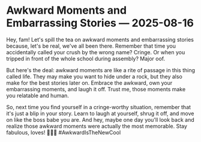 # Awkward Moments and Embarrassing Stories — 2025-08-16

Hey, fam! Let's spill the tea on awkward moments and embarrassing stories because, let's be real, we've all been there. Remember that time you accidentally called your crush by the wrong name? Cringe. Or when you tripped in front of the whole school during assembly? Major oof. 

But here's the deal: awkward moments are like a rite of passage in this thing called life. They may make you want to hide under a rock, but they also make for the best stories later on. Embrace the awkward, own your embarrassing moments, and laugh it off. Trust me, those moments make you relatable and human.

So, next time you find yourself in a cringe-worthy situation, remember that it's just a blip in your story. Learn to laugh at yourself, shrug it off, and move on like the boss babe you are. And hey, maybe one day you'll look back and realize those awkward moments were actually the most memorable. Stay fabulous, loves! 💁‍♀️💖 #AwkwardIsTheNewCool